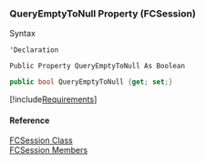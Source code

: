 ﻿### QueryEmptyToNull Property (FCSession)

Syntax

```vbnet
'Declaration

Public Property QueryEmptyToNull As Boolean
```

```csharp
public bool QueryEmptyToNull {get; set;}
```

[!include[Requirements](../partials/requirements.md)]

#### Reference

[FCSession Class](FChoice.Foundation.Clarify.Compatibility~FChoice.Foundation.Clarify.Compatibility.FCSession.md)  
[FCSession Members](FChoice.Foundation.Clarify.Compatibility~FChoice.Foundation.Clarify.Compatibility.FCSession_members.md)